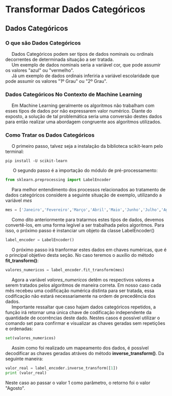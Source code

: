 # Transformar Dados Categóricos

## Dados Categóricos 

### O que são Dados Categóricos
&nbsp;&nbsp;&nbsp;&nbsp;&nbsp;Dados Categóricos podem ser tipos de dados nominais ou ordinais decorrentes de determinada situação a ser tratada.<br/>
&nbsp;&nbsp;&nbsp;&nbsp;&nbsp;Um exemplo de dados nominais seria a variável cor, que pode assumir os valores "azul" ou "vermelho".<br/>
&nbsp;&nbsp;&nbsp;&nbsp;&nbsp;Já um exemplo de dados ordinais inferiria a variável escolaridade que pode assumir os valores "1º Grau" ou "2º Grau".<br/>
### Dados Categóricos No Contexto de Machine Learning
&nbsp;&nbsp;&nbsp;&nbsp;&nbsp;Em Machine Learning geralmente os algoritmos não trabalham com esses tipos de dados por não expressarem valor numérico. Diante do exposto, a solução de tal problemática seria uma conversão destes dados para então realizar uma abordagem congruente aos algoritmos utilizados. <br/>
### Como Tratar os Dados Categóricos
&nbsp;&nbsp;&nbsp;&nbsp;&nbsp;O primeiro passo, talvez seja a instalação da biblioteca scikit-learn pelo terminal:<br/>
```
pip install -U scikit-learn
```
&nbsp;&nbsp;&nbsp;&nbsp;&nbsp;
O segundo passo é a importação do módulo de pré-processamento:
```python
from sklearn.preprocessing import LabelEncoder
```
&nbsp;&nbsp;&nbsp;&nbsp;&nbsp;Para melhor entendimento dos processos relacionados ao tratamento de dados categóricos considere a seguinte situação de exemplo, utilizando a variável _mes_<br/>
```python
mes = ['Janeiro','Fevereiro','Março','Abril','Maio','Junho','Julho','Agosto', 'Setembro', 'Outubro', 'Novembro', 'Dezembro']
```
&nbsp;&nbsp;&nbsp;&nbsp;&nbsp;Como dito anteriormente para tratarmos estes tipos de dados, devemos convertê-los, em uma forma legível a ser trabalhada pelos algoritmos. Para isso, o próximo passo é instanciar um objeto da classe LabelEncoder()
```python
label_encoder = LabelEncoder()
```
&nbsp;&nbsp;&nbsp;&nbsp;&nbsp;O próximo passo irá tranformar estes dados em chaves numéricas, que é o principal objetivo desta seção. No caso teremos o auxílio do método **fit_transform()**:
```python
valores_numericos = label_encoder.fit_transform(mes)
```
&nbsp;&nbsp;&nbsp;&nbsp;&nbsp;Agora a variável _valores_numericos_ detêm os respectivos valores a serem tratados pelos algoritmos de maneira correta. Em nosso caso cada mês recebeu uma codificação numérica distinta para ser tratada, essa codificação não estará necessariamente na ordem de precedência dos dados.
<br/>&nbsp;&nbsp;&nbsp;&nbsp;&nbsp;Importante ressaltar que caso hajam dados categóricos repetidos, a função irá retornar uma única chave de codificação independente da quantidade de ocorrências deste dado. Nestes casos é possível utilizar o comando set para confirmar e visualizar as chaves geradas sem repetições e ordenadas:
```python
set(valores_numericos)
```
&nbsp;&nbsp;&nbsp;&nbsp;&nbsp;Assim como foi realizado um mapeamento dos dados, é possível decodificar as chaves geradas atráves do método **inverse_transform()**. Da seguinte maneira: 
```python
valor_real = label_encoder.inverse_transform([1])
print (valor_real)
```
Neste caso ao passar o valor 1 como parâmetro, o retorno foi o valor "Agosto".











